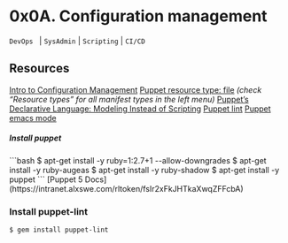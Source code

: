 # 0x0A. Configuration management
```DevOps ``` | ```SysAdmin``` | ```Scripting``` | ```CI/CD```

## Resources

[Intro to Configuration Management](https://intranet.alxswe.com/rltoken/GL30hu-aRcKzPOvK8JO-Bg)
[Puppet resource type: file](https://intranet.alxswe.com/rltoken/WON0M4DNRabf88KAG_pDUA) <em>(check “Resource types” for all manifest types in the left menu)</em>
[Puppet’s Declarative Language: Modeling Instead of Scripting](https://intranet.alxswe.com/rltoken/0V2fBdafkfKPMxA1umea3Q)
[Puppet lint](https://intranet.alxswe.com/rltoken/CRUMeEMdcX-UtbWsUM9xLQ)
[Puppet emacs mode](https://intranet.alxswe.com/rltoken/MzHXCntAkPzOqMnI6_rpWQ)

<h5>Install puppet</h5>
```bash
$ apt-get install -y ruby=1:2.7+1 --allow-downgrades
$ apt-get install -y ruby-augeas
$ apt-get install -y ruby-shadow
$ apt-get install -y puppet
```
[Puppet 5 Docs](https://intranet.alxswe.com/rltoken/fsIr2xFkJHTkaXwqZFFcbA)

### Install puppet-lint
```
$ gem install puppet-lint
```
